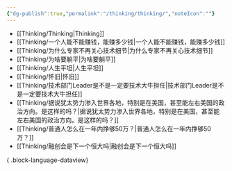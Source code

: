 ```yaml
---
{"dg-publish":true,"permalink":"/thinking/thinking/","noteIcon":""}
---
```


- [[Thinking/Thinking\|Thinking]]
- [[Thinking/一个人能不能赚钱，能赚多少钱\|一个人能不能赚钱，能赚多少钱]]
- [[Thinking/为什么专家不再关心技术细节\|为什么专家不再关心技术细节]]
- [[Thinking/为啥要躺平\|为啥要躺平]]
- [[Thinking/人生平坦\|人生平坦]]
- [[Thinking/怀旧\|怀旧]]
- [[Thinking/技术部门Leader是不是一定要技术大牛担任\|技术部门Leader是不是一定要技术大牛担任]]
- [[Thinking/据说犹太势力渗入世界各地，特别是在美国，甚至能左右美国的政治方向。是这样的吗？\|据说犹太势力渗入世界各地，特别是在美国，甚至能左右美国的政治方向。是这样的吗？]]
- [[Thinking/普通人怎么在一年内挣够50万？\|普通人怎么在一年内挣够50万？]]
- [[Thinking/融创会是下一个恒大吗\|融创会是下一个恒大吗]]

{ .block-language-dataview}
